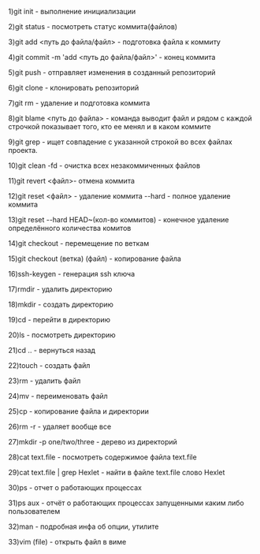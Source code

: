 1)git init  - выполнение инициализации

2)git status - посмотреть статус коммита(файлов)

3)git add <путь до файла/файл>  - подготовка файла к коммиту

4)git commit -m 'add <путь до файла/файл>' - конец коммита

5)git push - отправляет изменения в созданный репозиторий

6)git clone - клонировать репозиторий

7)git rm - удаление и подготовка коммита

8)git blame <путь до файла> - команда выводит файл и рядом с каждой строчкой показывает того, кто ее менял и в каком коммите

9)git grep - ищет совпадение с указанной строкой во всех файлах проекта.

10)git clean -fd - очистка всех незакоммиченных файлов

11)git revert <файл>- отмена коммита

12)git reset <файл> - удаление коммита
--hard - полное удаление коммита

13)git reset --hard HEAD~(кол-во коммитов) -  конечное удаление определённого количества комитов

14)git checkout - перемещение по веткам

15)git checkout (ветка) (файл) - копирование файла

16)ssh-keygen - генерация ssh ключа

17)rmdir - удалить директорию

18)mkdir - создать директорию

19)cd - перейти в директорию

20)ls - посмотреть директорию

21)сd  .. - вернуться назад

22)touch -  создать файл

23)rm - удалить файл

24)mv - переименовать файл

25)cp - копирование файла и директории

26)rm -r - удаляет вообще все

27)mkdir -p one/two/three - дерево из директорий

28)cat text.file - посмотреть содержимое файла text.file

29)cat text.file | grep Hexlet - найти в файле text.file слово Hexlet

30)ps - отчет о работающих процессах

31)ps aux - отчёт о работающих процессах запущенными каким либо пользователем

32)man - подробная инфа об опции, утилите

33)vim (file) - открыть файл в виме
